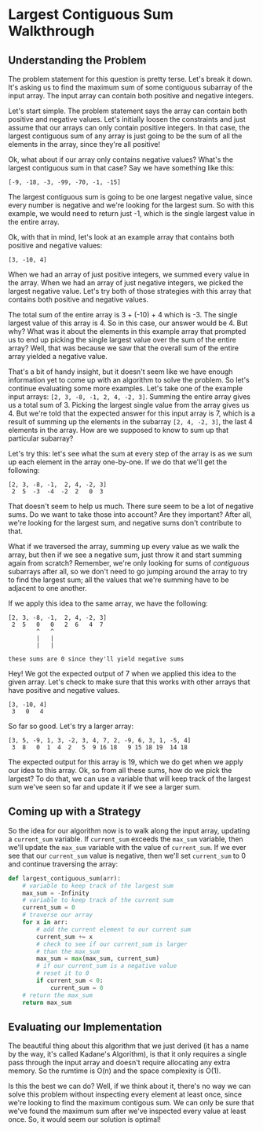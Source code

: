 # Largest Contiguous Sum Walkthrough

## Understanding the Problem

The problem statement for this question is pretty terse. Let's break it down.
It's asking us to find the maximum sum of some contiguous subarray of the input
array. The input array can contain both positive and negative integers. 

Let's start simple. The problem statement says the array can contain both
positive and negative values. Let's initially loosen the constraints and just
assume that our arrays can only contain positive integers. In that case, the
largest contiguous sum of any array is just going to be the sum of all the elements
in the array, since they're all positive!

Ok, what about if our array only contains negative values? What's the largest
contiguous sum in that case? Say we have something like this:

```
[-9, -18, -3, -99, -70, -1, -15]
```

The largest contiguous sum is going to be one largest negative value, since
every number is negative and we're looking for the largest sum. So with this
example, we would need to return just -1, which is the single largest value in
the entire array. 

Ok, with that in mind, let's look at an example array that contains both
positive and negative values:

```
[3, -10, 4]
```

When we had an array of just positive integers, we summed every value in the
array. When we had an array of just negative integers, we picked the largest
negative value. Let's try both of those strategies with this array that contains
both positive and negative values. 

The total sum of the entire array is 3 + (-10) + 4 which is -3. The single
largest value of this array is 4. So in this case, our answer would be 4. But
why? What was it about the elements in this example array that prompted us to
end up picking the single largest value over the sum of the entire array? Well,
that was because we saw that the overall sum of the entire array yielded a
negative value. 

That's a bit of handy insight, but it doesn't seem like we have enough
information yet to come up with an algorithm to solve the problem. So let's
continue evaluating some more examples. Let's take one of the example input
arrays: `[2, 3, -8, -1, 2, 4, -2, 3]`. Summing the entire array gives us a total 
sum of 3. Picking the largest single value from the array gives us 4. But we're 
told that the expected answer for this input array is 7, which is a result of
summing up the elements in the subarray `[2, 4, -2, 3]`, the last 4 elements in
the array. How are we supposed to know to sum up that particular subarray?

Let's try this: let's see what the sum at every step of the array is as we sum
up each element in the array one-by-one. If we do that we'll get the following:

```
[2, 3, -8, -1,  2, 4, -2, 3]
 2  5  -3  -4  -2  2   0  3 
```

That doesn't seem to help us much. There sure seem to be a lot of negative sums.
Do we want to take those into account? Are they important? After all, we're
looking for the largest sum, and negative sums don't contribute to that. 

What if we traversed the array, summing up every value as we walk the array, but
then if we see a negative sum, just throw it and start summing again from
scratch? Remember, we're only looking for sums of _contiguous_ subarrays after
all, so we don't need to go jumping around the array to try to find the largest
sum; all the values that we're summing have to be adjacent to one another. 

If we apply this idea to the same array, we have the following:

```
[2, 3, -8, -1,  2, 4, -2, 3]
 2  5   0   0   2  6   4  7
        ^   ^
        |   |
        |   |

these sums are 0 since they'll yield negative sums
```

Hey! We got the expected output of 7 when we applied this idea to the given
array. Let's check to make sure that this works with other arrays that have
positive and negative values.

```
[3, -10, 4]
 3   0   4
```

So far so good. Let's try a larger array:

```
[3, 5, -9, 1, 3, -2, 3, 4, 7, 2, -9, 6, 3, 1, -5, 4]
 3  8   0  1  4  2   5  9 16 18   9 15 18 19  14 18
```

The expected output for this array is 19, which we do get when we apply our idea
to this array. Ok, so from all these sums, how do we pick the largest? To do
that, we can use a variable that will keep track of the largest sum we've seen
so far and update it if we see a larger sum. 

## Coming up with a Strategy

So the idea for our algorithm now is to walk along the input array, updating a
`current_sum` variable. If `current_sum` exceeds the `max_sum` variable, then
we'll update the `max_sum` variable with the value of `current_sum`. If we ever
see that our `current_sum` value is negative, then we'll set `current_sum` to 0
and continue traversing the array:

```python
def largest_contiguous_sum(arr):
    # variable to keep track of the largest sum
    max_sum = -Infinity 
    # variable to keep track of the current sum
    current_sum = 0
    # traverse our array
    for x in arr:
        # add the current element to our current sum
        current_sum += x
        # check to see if our current_sum is larger 
        # than the max_sum
        max_sum = max(max_sum, current_sum)
        # if our current_sum is a negative value
        # reset it to 0
        if current_sum < 0:
            current_sum = 0
    # return the max_sum
    return max_sum
```

## Evaluating our Implementation

The beautiful thing about this algorithm that we just derived (it has a name by
the way, it's called Kadane's Algorithm), is that it only requires a single pass
through the input array and doesn't require allocating any extra memory. So the
rumtime is O(n) and the space complexity is O(1). 

Is this the best we can do? Well, if we think about it, there's no way we can
solve this problem without inspecting every element at least once, since we're
looking to find the maximum contigous sum. We can only be sure that we've found
the maximum sum after we've inspected every value at least once. So, it would
seem our solution is optimal!
